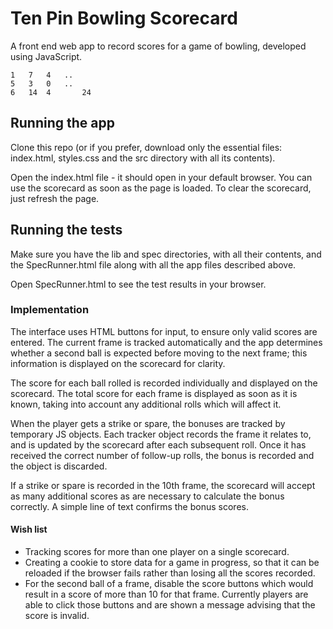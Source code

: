 # Ten Pin Bowling Scorecard

A front end web app to record scores for a game of bowling, developed using JavaScript.
```
1   7   4   ..
5   3   0   ..
6   14  4       24
```

## Running the app

Clone this repo (or if you prefer, download only the essential files: index.html, styles.css and the src directory with all its contents).

Open the index.html file - it should open in your default browser. You can use the scorecard as soon as the page is loaded. To clear the scorecard, just refresh the page.

## Running the tests

Make sure you have the lib and spec directories, with all their contents, and the SpecRunner.html file along with all the app files described above.

Open SpecRunner.html to see the test results in your browser.

### Implementation

The interface uses HTML buttons for input, to ensure only valid scores are entered. The current frame is tracked automatically and the app determines whether a second ball is expected before moving to the next frame; this information is displayed on the scorecard for clarity.

The score for each ball rolled is recorded individually and displayed on the scorecard. The total score for each frame is displayed as soon as it is known, taking into account any additional rolls which will affect it.

When the player gets a strike or spare, the bonuses are tracked by temporary JS objects. Each tracker object records the frame it relates to, and is updated by the scorecard after each subsequent roll. Once it has received the correct number of follow-up rolls, the bonus is recorded and the object is discarded.

If a strike or spare is recorded in the 10th frame, the scorecard will accept as many additional scores as are necessary to calculate the bonus correctly. A simple line of text confirms the bonus scores.

#### Wish list

* Tracking scores for more than one player on a single scorecard.
* Creating a cookie to store data for a game in progress, so that it can be reloaded if the browser fails rather than losing all the scores recorded.
* For the second ball of a frame, disable the score buttons which would result in a score of more than 10 for that frame. Currently players are able to click those buttons and are shown a message advising that the score is invalid.
